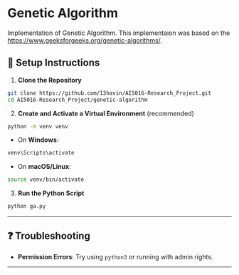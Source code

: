 # Genetic Algorithm

Implementation of Genetic Algorithm. This implementaion was based on the https://www.geeksforgeeks.org/genetic-algorithms/.

## 🔧 Setup Instructions

1. **Clone the Repository**

```bash
git clone https://github.com/13havin/AI5016-Research_Project.git
cd AI5016-Research_Project/genetic-algorithm
```

2. **Create and Activate a Virtual Environment** (recommended)

```bash
python -m venv venv
```

- On **Windows**:

```bash
venv\Scripts\activate
```

- On **macOS/Linux**:

```bash
source venv/bin/activate
```

3. **Run the Python Script**

```bash
python ga.py
```

---

## ❓ Troubleshooting

- **Permission Errors**: Try using `python3` or running with admin rights.

---
